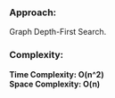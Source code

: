 ### Approach:
Graph Depth-First Search.
​
### Complexity:
**Time Complexity: O(n^2)**\
**Space Complexity: O(n)**